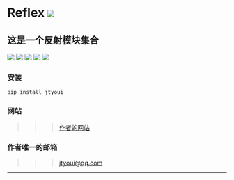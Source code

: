 # **Reflex** [![](https://gitee.com/tyoui/logo/raw/master/logo/photolog.png)][1]

## 这是一个反射模块集合
[![](https://img.shields.io/badge/个人网站-jtyoui-yellow.com.svg)][1]
[![](https://img.shields.io/badge/Python-3.7-green.svg)]()
[![](https://img.shields.io/badge/BlogWeb-Tyoui-bule.svg)][1]
[![](https://img.shields.io/badge/Email-jtyoui@qq.com-red.svg)]()
[![](https://img.shields.io/badge/反射-reflex-black.svg)]()


### 安装
    pip install jtyoui

### 网站
>>> [作者的网站](https://blog.jtyoui.com)

### 作者唯一的邮箱
>>> jtyoui@qq.com  



***
[1]: https://blog.jtyoui.com